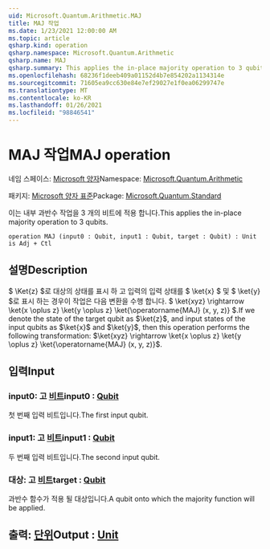 ```yaml
---
uid: Microsoft.Quantum.Arithmetic.MAJ
title: MAJ 작업
ms.date: 1/23/2021 12:00:00 AM
ms.topic: article
qsharp.kind: operation
qsharp.namespace: Microsoft.Quantum.Arithmetic
qsharp.name: MAJ
qsharp.summary: This applies the in-place majority operation to 3 qubits.
ms.openlocfilehash: 68236f1deeb409a01152d4b7e854202a1134314e
ms.sourcegitcommit: 71605ea9cc630e84e7ef29027e1f0ea06299747e
ms.translationtype: MT
ms.contentlocale: ko-KR
ms.lasthandoff: 01/26/2021
ms.locfileid: "98846541"
---
```

# <a name="maj-operation"></a><span data-ttu-id="07989-102">MAJ 작업</span><span class="sxs-lookup"><span data-stu-id="07989-102">MAJ operation</span></span>

<span data-ttu-id="07989-103">네임 스페이스: [Microsoft 양자](xref:Microsoft.Quantum.Arithmetic)</span><span class="sxs-lookup"><span data-stu-id="07989-103">Namespace: [Microsoft.Quantum.Arithmetic](xref:Microsoft.Quantum.Arithmetic)</span></span>

<span data-ttu-id="07989-104">패키지: [Microsoft 양자 표준](https://nuget.org/packages/Microsoft.Quantum.Standard)</span><span class="sxs-lookup"><span data-stu-id="07989-104">Package: [Microsoft.Quantum.Standard](https://nuget.org/packages/Microsoft.Quantum.Standard)</span></span>


<span data-ttu-id="07989-105">이는 내부 과반수 작업을 3 개의 비트에 적용 합니다.</span><span class="sxs-lookup"><span data-stu-id="07989-105">This applies the in-place majority operation to 3 qubits.</span></span>

```qsharp
operation MAJ (input0 : Qubit, input1 : Qubit, target : Qubit) : Unit is Adj + Ctl
```


## <a name="description"></a><span data-ttu-id="07989-106">설명</span><span class="sxs-lookup"><span data-stu-id="07989-106">Description</span></span>

<span data-ttu-id="07989-107">$ \Ket{z} $로 대상의 상태를 표시 하 고 입력의 입력 상태를 $ \ket{x} $ 및 $ \ket{y} $로 표시 하는 경우이 작업은 다음 변환을 수행 합니다. $ \ket{xyz} \rightarrow \ket{x \oplus z} \ket{y \oplus z} \ket{\operatorname{MAJ} (x, y, z)} $.</span><span class="sxs-lookup"><span data-stu-id="07989-107">If we denote the state of the target qubit as $\ket{z}$, and input states of the input qubits as $\ket{x}$ and $\ket{y}$, then this operation performs the following transformation: $\ket{xyz} \rightarrow \ket{x \oplus z} \ket{y \oplus z} \ket{\operatorname{MAJ} (x, y, z)}$.</span></span>

## <a name="input"></a><span data-ttu-id="07989-108">입력</span><span class="sxs-lookup"><span data-stu-id="07989-108">Input</span></span>

### <a name="input0--qubit"></a><span data-ttu-id="07989-109">input0: 고 [비트](xref:microsoft.quantum.lang-ref.qubit)</span><span class="sxs-lookup"><span data-stu-id="07989-109">input0 : [Qubit](xref:microsoft.quantum.lang-ref.qubit)</span></span>

<span data-ttu-id="07989-110">첫 번째 입력 비트입니다.</span><span class="sxs-lookup"><span data-stu-id="07989-110">The first input qubit.</span></span>


### <a name="input1--qubit"></a><span data-ttu-id="07989-111">input1: 고 [비트](xref:microsoft.quantum.lang-ref.qubit)</span><span class="sxs-lookup"><span data-stu-id="07989-111">input1 : [Qubit](xref:microsoft.quantum.lang-ref.qubit)</span></span>

<span data-ttu-id="07989-112">두 번째 입력 비트입니다.</span><span class="sxs-lookup"><span data-stu-id="07989-112">The second input qubit.</span></span>


### <a name="target--qubit"></a><span data-ttu-id="07989-113">대상: 고 [비트](xref:microsoft.quantum.lang-ref.qubit)</span><span class="sxs-lookup"><span data-stu-id="07989-113">target : [Qubit](xref:microsoft.quantum.lang-ref.qubit)</span></span>

<span data-ttu-id="07989-114">과반수 함수가 적용 될 대상입니다.</span><span class="sxs-lookup"><span data-stu-id="07989-114">A qubit onto which the majority function will be applied.</span></span>



## <a name="output--unit"></a><span data-ttu-id="07989-115">출력: [단위](xref:microsoft.quantum.lang-ref.unit)</span><span class="sxs-lookup"><span data-stu-id="07989-115">Output : [Unit](xref:microsoft.quantum.lang-ref.unit)</span></span>

